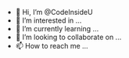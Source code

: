 - 👋 Hi, I’m @CodeInsideU
- 👀 I’m interested in ...
- 🌱 I’m currently learning ...
- 💞️ I’m looking to collaborate on ...
- 📫 How to reach me ...

<!---
CodeInsideU/CodeInsideU is a ✨ special ✨ repository because its `README.md` (this file) appears on your GitHub profile.
You can click the Preview link to take a look at your changes.
--->

